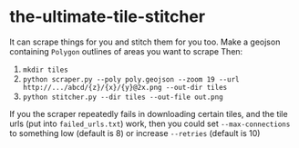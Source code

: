 # the-ultimate-tile-stitcher

It can scrape things for you and stitch them for you too.
Make a geojson containing `Polygon` outlines of areas you want to scrape
Then:

1. `mkdir tiles`
2. `python scraper.py --poly poly.geojson --zoom 19 --url http://.../abcd/{z}/{x}/{y}@2x.png --out-dir tiles`
3. `python stitcher.py --dir tiles --out-file out.png`

If you the scraper repeatedly fails in downloading certain tiles, and the tile urls (put into `failed_urls.txt`) work, then you could set `--max-connections` to something low (default is 8) or increase `--retries` (default is 10)